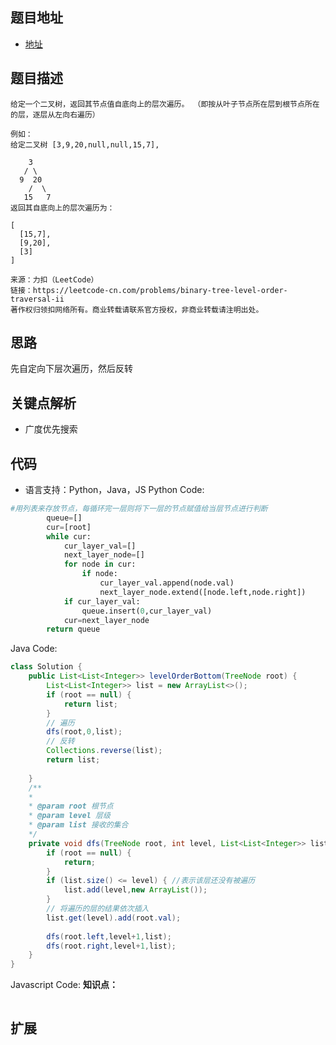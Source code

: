 ## 题目地址

- [地址](https://leetcode-cn.com/problems/binary-tree-level-order-traversal-ii/)

## 题目描述

```
给定一个二叉树，返回其节点值自底向上的层次遍历。 （即按从叶子节点所在层到根节点所在的层，逐层从左向右遍历）

例如：
给定二叉树 [3,9,20,null,null,15,7],

    3
   / \
  9  20
    /  \
   15   7
返回其自底向上的层次遍历为：

[
  [15,7],
  [9,20],
  [3]
]

来源：力扣（LeetCode）
链接：https://leetcode-cn.com/problems/binary-tree-level-order-traversal-ii
著作权归领扣网络所有。商业转载请联系官方授权，非商业转载请注明出处。
```

## 思路
先自定向下层次遍历，然后反转
## 关键点解析

- 广度优先搜索

## 代码

- 语言支持：Python，Java，JS
  Python Code:

```python
#用列表来存放节点，每循环完一层则将下一层的节点赋值给当层节点进行判断
        queue=[]
        cur=[root]
        while cur:
            cur_layer_val=[]
            next_layer_node=[]
            for node in cur:
                if node:
                    cur_layer_val.append(node.val)
                    next_layer_node.extend([node.left,node.right])
            if cur_layer_val:
                queue.insert(0,cur_layer_val)
            cur=next_layer_node
        return queue
```

Java Code:

```java
class Solution {
    public List<List<Integer>> levelOrderBottom(TreeNode root) {
        List<List<Integer>> list = new ArrayList<>();
        if (root == null) {
            return list;
        }
        // 遍历
        dfs(root,0,list);
        // 反转
        Collections.reverse(list);
    	return list;
        
    }
    /**
    * 
    * @param root 根节点
    * @param level 层级
    * @param list 接收的集合
    */
    private void dfs(TreeNode root, int level, List<List<Integer>> list) {
        if (root == null) {
            return;
        }
        if (list.size() <= level) { //表示该层还没有被遍历
            list.add(level,new ArrayList());
        }
        // 将遍历的层的结果依次插入
        list.get(level).add(root.val); 
        
        dfs(root.left,level+1,list);
        dfs(root.right,level+1,list);
    }
}
```

Javascript Code:
**知识点：**
```js
```

## 扩展
